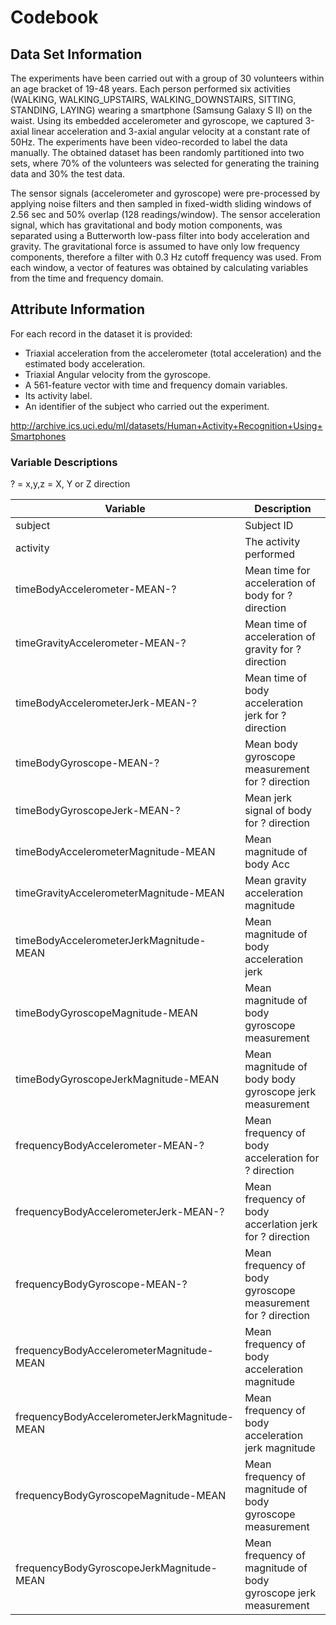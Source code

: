 Codebook
========================================================

Data Set Information
----------------------

The experiments have been carried out with a group of 30 volunteers within an age bracket of 19-48 years. Each person performed six activities (WALKING, WALKING_UPSTAIRS, WALKING_DOWNSTAIRS, SITTING, STANDING, LAYING) wearing a smartphone (Samsung Galaxy S II) on the waist. Using its embedded accelerometer and gyroscope, we captured 3-axial linear acceleration and 3-axial angular velocity at a constant rate of 50Hz. The experiments have been video-recorded to label the data manually. The obtained dataset has been randomly partitioned into two sets, where 70% of the volunteers was selected for generating the training data and 30% the test data. 

The sensor signals (accelerometer and gyroscope) were pre-processed by applying noise filters and then sampled in fixed-width sliding windows of 2.56 sec and 50% overlap (128 readings/window). The sensor acceleration signal, which has gravitational and body motion components, was separated using a Butterworth low-pass filter into body acceleration and gravity. The gravitational force is assumed to have only low frequency components, therefore a filter with 0.3 Hz cutoff frequency was used. From each window, a vector of features was obtained by calculating variables from the time and frequency domain.


Attribute Information
------------------------

For each record in the dataset it is provided: 
 - Triaxial acceleration from the accelerometer (total acceleration) and the estimated body acceleration. 
 - Triaxial Angular velocity from the gyroscope. 
 - A 561-feature vector with time and frequency domain variables. 
 - Its activity label. 
 - An identifier of the subject who carried out the experiment.

http://archive.ics.uci.edu/ml/datasets/Human+Activity+Recognition+Using+Smartphones


### Variable Descriptions

? = x,y,z = X, Y or Z direction

| Variable | Description
-----------|-------------
| subject | Subject ID
| activity | The activity performed
| timeBodyAccelerometer-MEAN-? | Mean time for acceleration of body for ? direction
| timeGravityAccelerometer-MEAN-? | Mean time of acceleration of gravity for ? direction
| timeBodyAccelerometerJerk-MEAN-? | Mean time of body acceleration jerk for ? direction
| timeBodyGyroscope-MEAN-? | Mean body gyroscope measurement for ? direction
| timeBodyGyroscopeJerk-MEAN-? | Mean jerk signal of body for ? direction
| timeBodyAccelerometerMagnitude-MEAN | Mean magnitude of body Acc
| timeGravityAccelerometerMagnitude-MEAN | Mean gravity acceleration magnitude
| timeBodyAccelerometerJerkMagnitude-MEAN | Mean magnitude of body acceleration jerk
| timeBodyGyroscopeMagnitude-MEAN | Mean magnitude of body gyroscope measurement
| timeBodyGyroscopeJerkMagnitude-MEAN | Mean magnitude of body body gyroscope jerk measurement
| frequencyBodyAccelerometer-MEAN-? | Mean frequency of body acceleration for ? direction
| frequencyBodyAccelerometerJerk-MEAN-? | Mean frequency of body accerlation jerk for ? direction
| frequencyBodyGyroscope-MEAN-? | Mean frequency of body gyroscope measurement for ? direction
| frequencyBodyAccelerometerMagnitude-MEAN | Mean frequency of body acceleration magnitude
| frequencyBodyAccelerometerJerkMagnitude-MEAN | Mean frequency of body acceleration jerk magnitude
| frequencyBodyGyroscopeMagnitude-MEAN | Mean frequency of magnitude of body gyroscope measurement
| frequencyBodyGyroscopeJerkMagnitude-MEAN | Mean frequency of magnitude of body gyroscope jerk measurement

